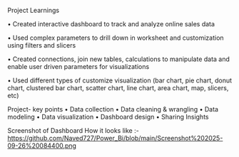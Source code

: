 Project Learnings

• Created interactive dashboard to track and analyze online sales data

• Used complex parameters to drill down in worksheet and customization using filters and slicers

• Created connections, join new tables, calculations to manipulate data and enable user driven parameters for visualizations

• Used different types of customize visualization (bar chart, pie chart, donut chart, clustered bar chart, scatter chart, line chart,
area chart, map, slicers, etc)


Project- key points
• Data collection
• Data cleaning & wrangling
• Data modeling
• Data visualization
• Dashboard design
• Sharing Insights

Screenshot of Dashboard How it looks like :-
<https://github.com/Naved727/Power_Bi/blob/main/Screenshot%202025-09-26%20084400.png>
